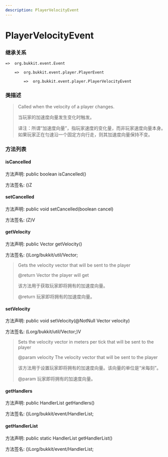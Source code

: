 ```yaml
---
description: PlayerVelocityEvent
---
```


# PlayerVelocityEvent

### 继承关系

    =>  org.bukkit.event.Event

        =>  org.bukkit.event.player.PlayerEvent

            =>  org.bukkit.event.player.PlayerVelocityEvent

### 类描述

> Called when the velocity of a player changes.
>
> 当玩家的加速度向量发生变化时触发。
>
> 译注：所谓“加速度向量”，指玩家速度的变化量，而非玩家速度向量本身。如果玩家正在匀速沿一个固定方向行走，则其加速度向量保持不变。

### 方法列表

#### isCancelled

方法声明: public boolean isCancelled()

方法签名: ()Z

#### setCancelled

方法声明: public void setCancelled(boolean cancel)

方法签名: (Z)V

#### getVelocity

方法声明: public Vector getVelocity()

方法签名: ()Lorg/bukkit/util/Vector;

> Gets the velocity vector that will be sent to the player
>
> @return Vector the player will get
>
> 该方法用于获取玩家即将拥有的加速度向量。
>
> @return 玩家即将拥有的加速度向量。

#### setVelocity

方法声明: public void setVelocity(@NotNull Vector velocity)

方法签名: (Lorg/bukkit/util/Vector;)V

> Sets the velocity vector in meters per tick that will be sent to the player
>
> @param velocity The velocity vector that will be sent to the player
>
> 该方法用于设置玩家即将拥有的加速度向量。该向量的单位是“米每刻”。
>
> @param 玩家即将拥有的加速度向量。

#### getHandlers

方法声明: public HandlerList getHandlers()

方法签名: ()Lorg/bukkit/event/HandlerList;

#### getHandlerList

方法声明: public static HandlerList getHandlerList()

方法签名: ()Lorg/bukkit/event/HandlerList;